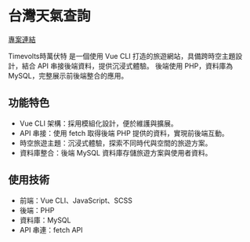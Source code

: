 # 台灣天氣查詢  
[專案連結](https://tibamef2e.com/cgd103/g3/Home)

Timevolts時萬伏特 是一個使用 Vue CLI 打造的旅遊網站，具備跨時空主題設計，結合 API 串接後端資料，提供沉浸式體驗。
後端使用 PHP，資料庫為 MySQL，完整展示前後端整合的應用。

## 功能特色  
- Vue CLI 架構：採用模組化設計，便於維護與擴展。
- API 串接：使用 fetch 取得後端 PHP 提供的資料，實現前後端互動。
- 時空旅遊主題：沉浸式體驗，探索不同時代與空間的旅遊方案。
- 資料庫整合：後端 MySQL 資料庫存儲旅遊方案與使用者資料。

## 使用技術  
- 前端：Vue CLI、JavaScript、SCSS
- 後端：PHP
- 資料庫：MySQL
- API 串連：fetch API
